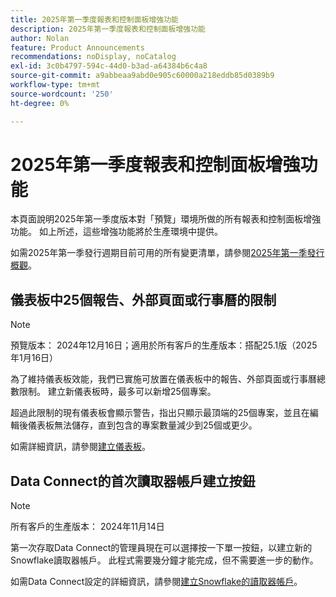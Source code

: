 ```yaml
---
title: 2025年第一季度報表和控制面板增強功能
description: 2025年第一季度報表和控制面板增強功能
author: Nolan
feature: Product Announcements
recommendations: noDisplay, noCatalog
exl-id: 3c0b4797-594c-44d0-b3ad-a64384b6c4a8
source-git-commit: a9abbeaa9abd0e905c60000a218eddb85d0389b9
workflow-type: tm+mt
source-wordcount: '250'
ht-degree: 0%

---
```


# 2025年第一季度報表和控制面板增強功能

本頁面說明2025年第一季度版本對「預覽」環境所做的所有報表和控制面板增強功能。 如上所述，這些增強功能將於生產環境中提供。

如需2025年第一季發行週期目前可用的所有變更清單，請參閱[2025年第一季發行概觀](/help/quicksilver/product-announcements/product-releases/25-q1-release-activity/25-q1-release-overview.md)。

## 儀表板中25個報告、外部頁面或行事曆的限制

>[!NOTE]
>
>預覽版本： 2024年12月16日；適用於所有客戶的生產版本：搭配25.1版（2025年1月16日）

為了維持儀表板效能，我們已實施可放置在儀表板中的報告、外部頁面或行事曆總數限制。 建立新儀表板時，最多可以新增25個專案。

超過此限制的現有儀表板會顯示警告，指出只顯示最頂端的25個專案，並且在編輯後儀表板無法儲存，直到包含的專案數量減少到25個或更少。

如需詳細資訊，請參閱[建立儀表板](/help/quicksilver/reports-and-dashboards/dashboards/creating-and-managing-dashboards/create-dashboard.md)。

## Data Connect的首次讀取器帳戶建立按鈕

>[!NOTE]
>
>所有客戶的生產版本： 2024年11月14日

第一次存取Data Connect的管理員現在可以選擇按一下單一按鈕，以建立新的Snowflake讀取器帳戶。 此程式需要幾分鐘才能完成，但不需要進一步的動作。

如需Data Connect設定的詳細資訊，請參閱[建立Snowflake的讀取器帳戶](/help/quicksilver/reports-and-dashboards/data-lake/create-a-reader-account.md)。
